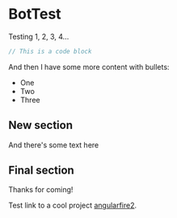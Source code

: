 # BotTest

Testing 1, 2, 3, 4...

```java
// This is a code block
```

And then I have some more content with bullets:

  * One
  * Two
  * Three

## New section

And there's some text here

## Final section

Thanks for coming!

Test link to a cool project [angularfire2](https://github.com/angular/angularfire2).
